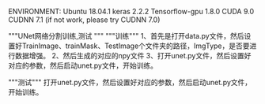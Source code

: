 ENVIRONMENT:
Ubuntu 18.04.1
keras 2.2.2
Tensorflow-gpu 1.8.0
CUDA 9.0
CUDNN 7.1 (if not work, please try CUDNN 7.0)

"""UNet网络分割训练,测试 """
"""训练"""
1、首先是打开data.py文件，然后设置好TrainImage、trainMask、TestImage个文件夹的路径，ImgType，是否要进行数据增强。
2、然后生成的对应的npy文件
3、打开unet.py文件，然后设置好对应的参数，然后启动unet.py文件，开始训练。

"""测试"""
打开unet.py文件，然后设置好对应的参数，然后启动unet.py文件，开始训练。